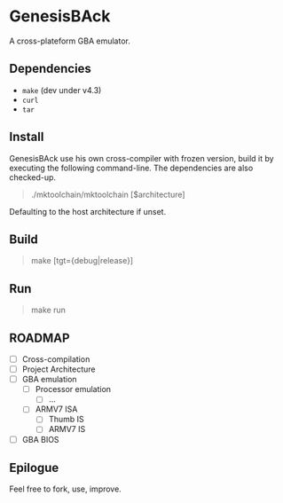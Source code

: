 # GenesisBAck

A cross-plateform GBA emulator.

## Dependencies

  * `make` (dev under v4.3)
  * `curl`
  * `tar`

## Install

GenesisBAck use his own cross-compiler with frozen version, build it by executing the following command-line.
The dependencies are also checked-up.

>   ./mktoolchain/mktoolchain [$architecture]

Defaulting to the host architecture if unset.

## Build

>   make [tgt={debug|release}]

## Run

>   make run

## ROADMAP

- [ ] Cross-compilation
- [ ] Project Architecture
- [ ] GBA emulation
  - [ ] Processor emulation
    - [ ] ...
  - [ ] ARMV7 ISA
    - [ ] Thumb IS
    - [ ] ARMV7 IS
- [ ] GBA BIOS

## Epilogue

Feel free to fork, use, improve.
